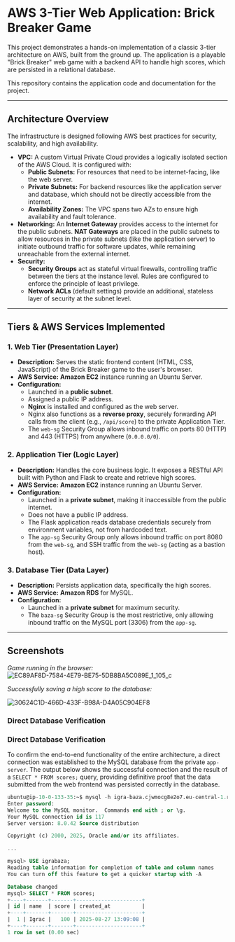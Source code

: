 # AWS 3-Tier Web Application: Brick Breaker Game

This project demonstrates a hands-on implementation of a classic 3-tier architecture on AWS, built from the ground up. The application is a playable "Brick Breaker" web game with a backend API to handle high scores, which are persisted in a relational database.

This repository contains the application code and documentation for the project.

---

## Architecture Overview

The infrastructure is designed following AWS best practices for security, scalability, and high availability.

* **VPC:** A custom Virtual Private Cloud provides a logically isolated section of the AWS Cloud. It is configured with:
    * **Public Subnets:** For resources that need to be internet-facing, like the web server.
    * **Private Subnets:** For backend resources like the application server and database, which should not be directly accessible from the internet.
    * **Availability Zones:** The VPC spans two AZs to ensure high availability and fault tolerance.
* **Networking:** An **Internet Gateway** provides access to the internet for the public subnets. **NAT Gateways** are placed in the public subnets to allow resources in the private subnets (like the application server) to initiate outbound traffic for software updates, while remaining unreachable from the external internet.
* **Security:**
    * **Security Groups** act as stateful virtual firewalls, controlling traffic between the tiers at the instance level. Rules are configured to enforce the principle of least privilege.
    * **Network ACLs** (default settings) provide an additional, stateless layer of security at the subnet level.

---

## Tiers & AWS Services Implemented

### 1. Web Tier (Presentation Layer)
* **Description:** Serves the static frontend content (HTML, CSS, JavaScript) of the Brick Breaker game to the user's browser.
* **AWS Service:** **Amazon EC2** instance running an Ubuntu Server.
* **Configuration:**
    * Launched in a **public subnet**.
    * Assigned a public IP address.
    * **Nginx** is installed and configured as the web server.
    * Nginx also functions as a **reverse proxy**, securely forwarding API calls from the client (e.g., `/api/score`) to the private Application Tier.
    * The `web-sg` Security Group allows inbound traffic on ports 80 (HTTP) and 443 (HTTPS) from anywhere (`0.0.0.0/0`).

### 2. Application Tier (Logic Layer)
* **Description:** Handles the core business logic. It exposes a RESTful API built with Python and Flask to create and retrieve high scores.
* **AWS Service:** **Amazon EC2** instance running an Ubuntu Server.
* **Configuration:**
    * Launched in a **private subnet**, making it inaccessible from the public internet.
    * Does not have a public IP address.
    * The Flask application reads database credentials securely from environment variables, not from hardcoded text.
    * The `app-sg` Security Group only allows inbound traffic on port 8080 from the `web-sg`, and SSH traffic from the `web-sg` (acting as a bastion host).

### 3. Database Tier (Data Layer)
* **Description:** Persists application data, specifically the high scores.
* **AWS Service:** **Amazon RDS** for MySQL.
* **Configuration:**
    * Launched in a **private subnet** for maximum security.
    * The `baza-sg` Security Group is the most restrictive, only allowing inbound traffic on the MySQL port (3306) from the `app-sg`.

---

## Screenshots

*Game running in the browser:*
![EC89AF8D-7584-4E79-BE75-5DB8BA5C089E_1_105_c](https://github.com/user-attachments/assets/0880dcdd-b0c4-4568-af15-29669f4d736a)

*Successfully saving a high score to the database:*

![30624C1D-466D-433F-B98A-D4A05C904EF8](https://github.com/user-attachments/assets/48e334af-d48d-4c80-90a0-cc9c593aa1e7)

### Direct Database Verification

### Direct Database Verification

To confirm the end-to-end functionality of the entire architecture, a direct connection was established to the MySQL database from the private `app-server`. The output below shows the successful connection and the result of a `SELECT * FROM scores;` query, providing definitive proof that the data submitted from the web frontend was persisted correctly in the database.

```sql
ubuntu@ip-10-0-133-35:~$ mysql -h igra-baza.cjwmocg8e2o7.eu-central-1.rds.amazonaws.com -u admin -p
Enter password:
Welcome to the MySQL monitor.  Commands end with ; or \g.
Your MySQL connection id is 117
Server version: 8.0.42 Source distribution

Copyright (c) 2000, 2025, Oracle and/or its affiliates.

...

mysql> USE igrabaza;
Reading table information for completion of table and column names
You can turn off this feature to get a quicker startup with -A

Database changed
mysql> SELECT * FROM scores;
+----+-------+-------+---------------------+
| id | name  | score | created_at          |
+----+-------+-------+---------------------+
|  1 | Igrac |   100 | 2025-08-27 13:09:08 |
+----+-------+-------+---------------------+
1 row in set (0.00 sec)
